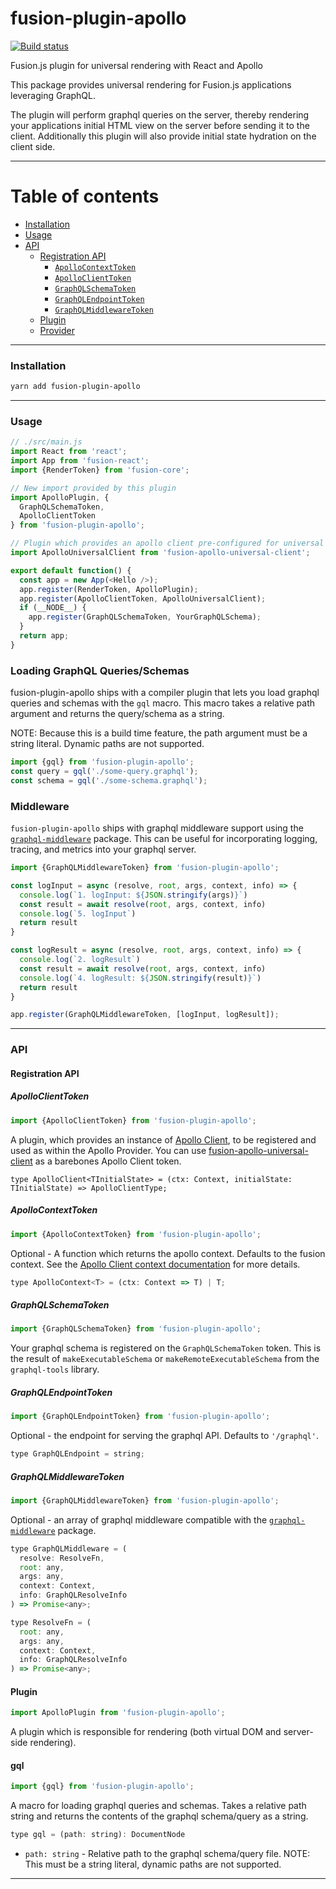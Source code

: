 # fusion-plugin-apollo

[![Build status](https://badge.buildkite.com/2ac76cfb209dae257969b7464a2c90834ed82705cfd5bfcc52.svg?branch=master)](https://buildkite.com/uberopensource/fusion-plugin-apollo)

Fusion.js plugin for universal rendering with React and Apollo

This package provides universal rendering for Fusion.js applications leveraging GraphQL. 

The plugin will perform graphql queries on the server, thereby rendering your applications initial HTML view on the server before sending it to the client. Additionally this plugin will also provide initial state hydration on the client side.

---

# Table of contents

- [Installation](#installation)
- [Usage](#usage)
- [API](#api)
  - [Registration API](#registration-api)
    - [`ApolloContextToken`](#apollocontexttoken)
    - [`ApolloClientToken`](#apolloclienttoken)
    - [`GraphQLSchemaToken`](#graphqlschematoken)
    - [`GraphQLEndpointToken`](#graphqlendpointtoken)
    - [`GraphQLMiddlewareToken`](#graphqlmiddlewaretoken)
  - [Plugin](#plugin)
  - [Provider](#providers)

---

### Installation

```sh
yarn add fusion-plugin-apollo
```

---

### Usage

```js
// ./src/main.js
import React from 'react';
import App from 'fusion-react';
import {RenderToken} from 'fusion-core';

// New import provided by this plugin
import ApolloPlugin, {
  GraphQLSchemaToken, 
  ApolloClientToken
} from 'fusion-plugin-apollo';

// Plugin which provides an apollo client pre-configured for universal rendering
import ApolloUniversalClient from 'fusion-apollo-universal-client';

export default function() {
  const app = new App(<Hello />);
  app.register(RenderToken, ApolloPlugin);
  app.register(ApolloClientToken, ApolloUniversalClient);
  if (__NODE__) {
    app.register(GraphQLSchemaToken, YourGraphQLSchema);
  }
  return app;
}
```

### Loading GraphQL Queries/Schemas

fusion-plugin-apollo ships with a compiler plugin that lets you load graphql queries and schemas with the `gql` macro. 
This macro takes a relative path argument and returns the query/schema as a string. 

NOTE: Because this is a build time feature, the path argument must be a string literal. Dynamic paths are not supported.

```js
import {gql} from 'fusion-plugin-apollo';
const query = gql('./some-query.graphql');
const schema = gql('./some-schema.graphql');
```

### Middleware

`fusion-plugin-apollo` ships with graphql middleware support using the [`graphql-middleware`](https://github.com/prisma/graphql-middleware/) package. This can be useful for incorporating logging, tracing, and metrics into your graphql server.

```js
import {GraphQLMiddlewareToken} from 'fusion-plugin-apollo';

const logInput = async (resolve, root, args, context, info) => {
  console.log(`1. logInput: ${JSON.stringify(args)}`)
  const result = await resolve(root, args, context, info)
  console.log(`5. logInput`)
  return result
}

const logResult = async (resolve, root, args, context, info) => {
  console.log(`2. logResult`)
  const result = await resolve(root, args, context, info)
  console.log(`4. logResult: ${JSON.stringify(result)}`)
  return result
}

app.register(GraphQLMiddlewareToken, [logInput, logResult]);
```

---

### API

#### Registration API

##### ApolloClientToken

```js
import {ApolloClientToken} from 'fusion-plugin-apollo';
```

A plugin, which provides an instance of [Apollo Client](https://www.apollographql.com/docs/react/api/apollo-client.html), to be registered and used as within the Apollo Provider. You can use [fusion-apollo-universal-client](https://github.com/fusionjs/fusion-apollo-universal-client) as a barebones Apollo Client token.

```flow
type ApolloClient<TInitialState> = (ctx: Context, initialState: TInitialState) => ApolloClientType;
```

##### ApolloContextToken

```js
import {ApolloContextToken} from 'fusion-plugin-apollo';
```

Optional - A function which returns the apollo context. Defaults to the fusion context. See the [Apollo Client context documentation](https://www.apollographql.com/docs/apollo-server/v2/essentials/data.html#context) for more details.

```js
type ApolloContext<T> = (ctx: Context => T) | T;
```

##### GraphQLSchemaToken

```js
import {GraphQLSchemaToken} from 'fusion-plugin-apollo';
```

Your graphql schema is registered on the `GraphQLSchemaToken` token. This is the result of `makeExecutableSchema` or `makeRemoteExecutableSchema` from the `graphql-tools` library.

##### GraphQLEndpointToken

```js
import {GraphQLEndpointToken} from 'fusion-plugin-apollo'; 
```

Optional - the endpoint for serving the graphql API. Defaults to `'/graphql'`.

```js
type GraphQLEndpoint = string;
```

##### GraphQLMiddlewareToken

```js
import {GraphQLMiddlewareToken} from 'fusion-plugin-apollo';
```

Optional - an array of graphql middleware compatible with the [`graphql-middleware`](https://github.com/prisma/graphql-middleware/) package.

```js
type GraphQLMiddleware = (
  resolve: ResolveFn,
  root: any,
  args: any,
  context: Context,
  info: GraphQLResolveInfo
) => Promise<any>;

type ResolveFn = (
  root: any,
  args: any,
  context: Context,
  info: GraphQLResolveInfo
) => Promise<any>;
```

#### Plugin

```js
import ApolloPlugin from 'fusion-plugin-apollo';
```

A plugin which is responsible for rendering (both virtual DOM and server-side rendering).

#### gql

```js
import {gql} from 'fusion-plugin-apollo';
```

A macro for loading graphql queries and schemas. Takes a relative path string and returns the contents of the graphql schema/query as a string.

```js
type gql = (path: string): DocumentNode 
```

- `path: string` - Relative path to the graphql schema/query file. NOTE: This must be a string literal, dynamic paths are not supported.

---
